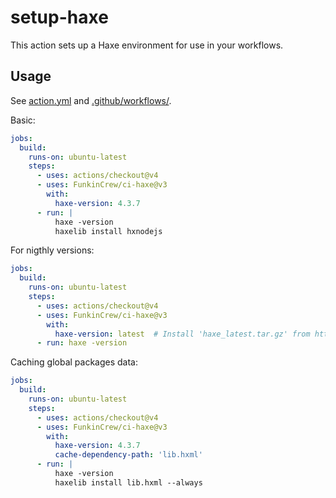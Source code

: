 # setup-haxe

This action sets up a Haxe environment for use in your workflows.

## Usage

See [action.yml](action.yml) and [.github/workflows/](.github/workflows/).

Basic:
```yaml
jobs:
  build:
    runs-on: ubuntu-latest
    steps:
      - uses: actions/checkout@v4
      - uses: FunkinCrew/ci-haxe@v3
        with:
          haxe-version: 4.3.7
      - run: |
          haxe -version
          haxelib install hxnodejs
```

For nigthly versions:
```yaml
jobs:
  build:
    runs-on: ubuntu-latest
    steps:
      - uses: actions/checkout@v4
      - uses: FunkinCrew/ci-haxe@v3
        with:
          haxe-version: latest  # Install 'haxe_latest.tar.gz' from https://build.haxe.org/builds/haxe/linux64/
      - run: haxe -version
```

Caching global packages data:
```yaml
jobs:
  build:
    runs-on: ubuntu-latest
    steps:
      - uses: actions/checkout@v4
      - uses: FunkinCrew/ci-haxe@v3
        with:
          haxe-version: 4.3.7
          cache-dependency-path: 'lib.hxml'
      - run: |
          haxe -version
          haxelib install lib.hxml --always
```
